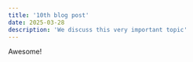 ```yaml
---
title: '10th blog post'
date: 2025-03-28
description: 'We discuss this very important topic'
---
```


Awesome!